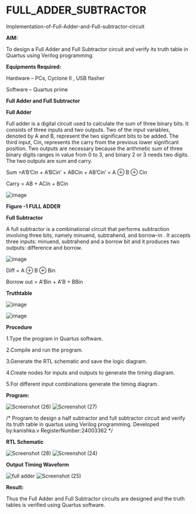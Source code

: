 # FULL_ADDER_SUBTRACTOR

Implementation-of-Full-Adder-and-Full-subtractor-circuit

**AIM:**

To design a Full Adder and Full Subtractor circuit and verify its truth table in Quartus using Verilog programming.

**Equipments Required:**

Hardware – PCs, Cyclone II , USB flasher

Software – Quartus prime

**Full Adder and Full Subtractor**

**Full Adder**

Full adder is a digital circuit used to calculate the sum of three binary bits. It consists of three inputs and two outputs. Two of the input variables, denoted by A and B, represent the two significant bits to be added. The third input, Cin, represents the carry from the previous lower significant position. Two outputs are necessary because the arithmetic sum of three binary digits ranges in value from 0 to 3, and binary 2 or 3 needs two digits. The two outputs are sum and carry.

Sum =A’B’Cin + A’BCin’ + ABCin + AB’Cin’ = A ⊕ B ⊕ Cin 

Carry = AB + ACin + BCin

![image](https://github.com/naavaneetha/FULL_ADDER_SUBTRACTOR/assets/154305477/0f30ba51-5ffb-4198-845f-18e054f675e7)

**Figure -1 FULL ADDER**

**Full Subtractor**

A full subtractor is a combinational circuit that performs subtraction involving three bits, namely minuend, subtrahend, and borrow-in . It accepts three inputs: minuend, subtrahend and a borrow bit and it produces two outputs: difference and borrow.

![image](https://github.com/naavaneetha/FULL_ADDER_SUBTRACTOR/assets/154305477/02b24f51-ab51-4304-9ad6-7b81ffc1ead5)

Diff = A ⊕ B ⊕ Bin 

Borrow out = A'Bin + A'B + BBin

**Truthtable**

![image](https://github.com/user-attachments/assets/bbfb76c1-f5b7-4883-869c-878426691da5)

![image](https://github.com/user-attachments/assets/21d352cf-6288-4275-8b2b-12df52c1fb21)



**Procedure**

1.Type the program in Quartus software.

2.Compile and run the program.

3.Generate the RTL schematic and save the logic diagram.

4.Create nodes for inputs and outputs to generate the timing diagram.

5.For different input combinations generate the timing diagram.

**Program:**

![Screenshot (26)](https://github.com/user-attachments/assets/bff4f866-d090-491e-8a7c-38fe7ed22844)
![Screenshot (27)](https://github.com/user-attachments/assets/58aadb71-f359-41c1-950f-257b2676f29a)



/* Program to design a half subtractor and full subtractor circuit and verify its truth table in quartus using Verilog programming. Developed by:kanishka.v   RegisterNumber:24003362 */

**RTL Schematic**


![Screenshot (28)](https://github.com/user-attachments/assets/0de190fc-1df9-4952-a5d8-0c3ea172f0d7)
![Screenshot (24)](https://github.com/user-attachments/assets/ec452fb3-4802-4862-ad1e-6ae318d2caa4)



**Output Timing Waveform**

![full adder](https://github.com/user-attachments/assets/2c30ca4d-64c8-4025-95e3-3f36aef66cbe)
![Screenshot (25)](https://github.com/user-attachments/assets/47769ace-8cd1-4dff-8079-cbaf757ab18f)



**Result:**

Thus the Full Adder and Full Subtractor circuits are designed and the truth tables is verified using Quartus software.



